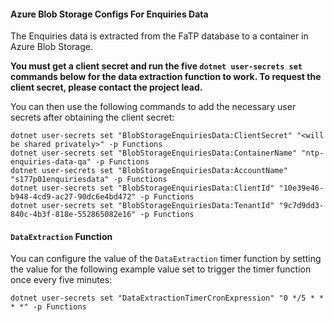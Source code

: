 
#### Azure Blob Storage Configs For Enquiries Data

The Enquiries data is extracted from the FaTP database to a container in Azure Blob Storage.

**You must get a client secret and run the five `dotnet user-secrets set` commands below for the data extraction function to work. To request the client secret, please contact the project lead.**

You can then use the following commands to add the necessary user secrets after obtaining the client secret:

```
dotnet user-secrets set "BlobStorageEnquiriesData:ClientSecret" "<will be shared privately>" -p Functions
dotnet user-secrets set "BlobStorageEnquiriesData:ContainerName" "ntp-enquiries-data-qa" -p Functions
dotnet user-secrets set "BlobStorageEnquiriesData:AccountName" "s177p01enquiriesdata" -p Functions
dotnet user-secrets set "BlobStorageEnquiriesData:ClientId" "10e39e46-b948-4cd9-ac27-90dc6e4bd472" -p Functions
dotnet user-secrets set "BlobStorageEnquiriesData:TenantId" "9c7d9dd3-840c-4b3f-818e-552865082e16" -p Functions
```

#### ```DataExtraction``` Function 

You can configure the value of the ```DataExtraction``` timer function by setting the value for the following example value set to trigger the timer function once every five minutes:
```
dotnet user-secrets set "DataExtractionTimerCronExpression" "0 */5 * * * *" -p Functions
```

